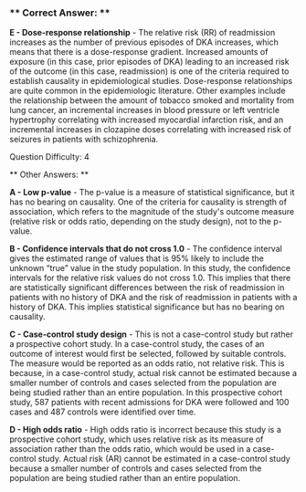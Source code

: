 ### ** Correct Answer: **

**E - Dose-response relationship** - The relative risk (RR) of readmission increases as the number of previous episodes of DKA increases, which means that there is a dose-response gradient. Increased amounts of exposure (in this case, prior episodes of DKA) leading to an increased risk of the outcome (in this case, readmission) is one of the criteria required to establish causality in epidemiological studies. Dose-response relationships are quite common in the epidemiologic literature. Other examples include the relationship between the amount of tobacco smoked and mortality from lung cancer, an incremental increases in blood pressure or left ventricle hypertrophy correlating with increased myocardial infarction risk, and an incremental increases in clozapine doses correlating with increased risk of seizures in patients with schizophrenia.

Question Difficulty: 4

** Other Answers: **

**A - Low p-value** - The p-value is a measure of statistical significance, but it has no bearing on causality. One of the criteria for causality is strength of association, which refers to the magnitude of the study's outcome measure (relative risk or odds ratio, depending on the study design), not to the p-value.

**B - Confidence intervals that do not cross 1.0** - The confidence interval gives the estimated range of values that is 95% likely to include the unknown “true” value in the study population. In this study, the confidence intervals for the relative risk values do not cross 1.0. This implies that there are statistically significant differences between the risk of readmission in patients with no history of DKA and the risk of readmission in patients with a history of DKA. This implies statistical significance but has no bearing on causality.

**C - Case-control study design** - This is not a case-control study but rather a prospective cohort study. In a case-control study, the cases of an outcome of interest would first be selected, followed by suitable controls. The measure would be reported as an odds ratio, not relative risk. This is because, in a case-control study, actual risk cannot be estimated because a smaller number of controls and cases selected from the population are being studied rather than an entire population. In this prospective cohort study, 587 patients with recent admissions for DKA were followed and 100 cases and 487 controls were identified over time.

**D - High odds ratio** - High odds ratio is incorrect because this study is a prospective cohort study, which uses relative risk as its measure of association rather than the odds ratio, which would be used in a case-control study. Actual risk (AR) cannot be estimated in a case-control study because a smaller number of controls and cases selected from the population are being studied rather than an entire population.

